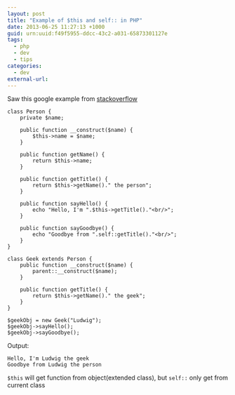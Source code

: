 ```yaml
--- 
layout: post
title: "Example of $this and self:: in PHP"
date: 2013-06-25 11:27:13 +1000
guid: urn:uuid:f49f5955-ddcc-43c2-a031-65873301127e
tags:
  - php
  - dev
  - tips
categories:
  - dev
external-url: 
---
```

[source]: http://stackoverflow.com/questions/151969/when-to-use-self-vs-this

Saw this google example from [stackoverflow][source]

	class Person {
	    private $name;
	
	    public function __construct($name) {
	        $this->name = $name;
	    }
	
	    public function getName() {
	        return $this->name;
	    }
	
	    public function getTitle() {
	        return $this->getName()." the person";
	    }
	
	    public function sayHello() {
	        echo "Hello, I'm ".$this->getTitle()."<br/>";
	    }
	
	    public function sayGoodbye() {
	        echo "Goodbye from ".self::getTitle()."<br/>";
	    }
	}
	
	class Geek extends Person {
	    public function __construct($name) {
	        parent::__construct($name);
	    }
	
	    public function getTitle() {
	        return $this->getName()." the geek";
	    }
	}
	
	$geekObj = new Geek("Ludwig");
	$geekObj->sayHello();
	$geekObj->sayGoodbye();

Output:

	Hello, I'm Ludwig the geek
	Goodbye from Ludwig the person
	
`$this` will get function from object(extended class), but `self::` only get from current class